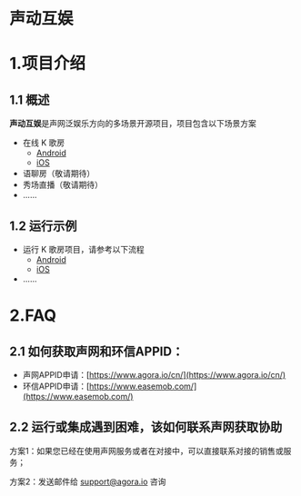 # 声动互娱
# 1.项目介绍
## 1.1 概述
**声动互娱**是声网泛娱乐方向的多场景开源项目，项目包含以下场景方案

* 在线 K 歌房
    * [Android](https://github.com/AgoraIO-Usecase/agora-ent-scenarios/tree/main/Android/scenes/ktv)
    * [iOS](https://github.com/AgoraIO-Usecase/agora-ent-scenarios/tree/main/iOS/AgoraEntScenarios/Scenes/KTV)
* 语聊房（敬请期待）
* 秀场直播（敬请期待）
* ......

## 1.2 运行示例
* 运行 K 歌房项目，请参考以下流程
    * [Android](https://github.com/AgoraIO-Usecase/agora-ent-scenarios/blob/main/Android/scenes/ktv/README.md)
    * [iOS](https://github.com/AgoraIO-Usecase/agora-ent-scenarios/blob/main/iOS/AgoraEntScenarios/Scenes/KTV/README.md)
* ......

# 2.FAQ

## 2.1 如何获取声网和环信APPID：
- 声网APPID申请：[https://www.agora.io/cn/](https://www.agora.io/cn/)
- 环信APPID申请：[https://www.easemob.com/](https://www.easemob.com/)

## 2.2 运行或集成遇到困难，该如何联系声网获取协助
方案1：如果您已经在使用声网服务或者在对接中，可以直接联系对接的销售或服务；

方案2：发送邮件给 support@agora.io 咨询